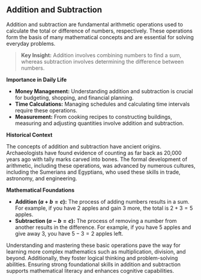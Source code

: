 ## Addition and Subtraction

Addition and subtraction are fundamental arithmetic operations used to calculate the total or difference of numbers, respectively. These operations form the basis of many mathematical concepts and are essential for solving everyday problems.

> **Key Insight:** Addition involves combining numbers to find a sum, whereas subtraction involves determining the difference between numbers.

**Importance in Daily Life**

- **Money Management:** Understanding addition and subtraction is crucial for budgeting, shopping, and financial planning.
- **Time Calculations:** Managing schedules and calculating time intervals require these operations.
- **Measurement:** From cooking recipes to constructing buildings, measuring and adjusting quantities involve addition and subtraction.

**Historical Context**

The concepts of addition and subtraction have ancient origins. Archaeologists have found evidence of counting as far back as 20,000 years ago with tally marks carved into bones. The formal development of arithmetic, including these operations, was advanced by numerous cultures, including the Sumerians and Egyptians, who used these skills in trade, astronomy, and engineering.

**Mathematical Foundations**

- **Addition ($a + b = c$):** The process of adding numbers results in a sum. For example, if you have 2 apples and gain 3 more, the total is $2 + 3 = 5$ apples.
- **Subtraction ($a - b = c$):** The process of removing a number from another results in the difference. For example, if you have 5 apples and give away 3, you have $5 - 3 = 2$ apples left.

Understanding and mastering these basic operations pave the way for learning more complex mathematics such as multiplication, division, and beyond. Additionally, they foster logical thinking and problem-solving abilities. Ensuring strong foundational skills in addition and subtraction supports mathematical literacy and enhances cognitive capabilities.